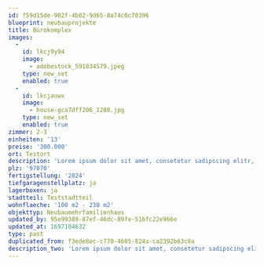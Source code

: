 ```yaml
---
id: f59d15de-902f-4b02-9d65-8a74c0c70396
blueprint: neubauprojekte
title: Bürokomplex
images:
  -
    id: lkcj9y94
    image:
      - adobestock_591834579.jpeg
    type: new_set
    enabled: true
  -
    id: lkcjauwx
    image:
      - house-gca7dff206_1280.jpg
    type: new_set
    enabled: true
zimmer: 2-3
einheiten: '13'
preise: '300.000'
ort: Testort
description: 'Lorem ipsum dolor sit amet, consetetur sadipscing elitr, sed diam nonumy eirmod tempor invidunt ut labore et dolore magna aliquyam erat, sed diam voluptua. At vero eos et accusam et justo duo dolores et ea rebum. Stet clita kasd gubergren, no sea takimata sanctus est Lorem ipsum dolor sit amet. Lorem ipsum dolor sit amet, consetetur sadipscing elitr, sed diam nonumy eirmod tempor invidunt ut labore et dolore magna aliquyam erat, sed diam voluptua. At vero eos et accusam et justo duo dolores et ea rebum. Stet clita kasd gubergren, no sea takimata sanctus est Lorem ipsum dolor sit amet.'
plz: '97070'
fertigstellung: '2024'
tiefgaragenstellplatz: ja
lagerboxen: ja
stadtteil: Teststadtteil
wohnflaeche: '100 m2 - 230 m2'
objekttyp: Neubaumehrfamilienhaus
updated_by: 95e99389-87ef-46dc-89fe-516fc22e966e
updated_at: 1697104632
type: past
duplicated_from: f3ede8ec-c770-4605-824a-ca2392b63c8a
description_two: 'Lorem ipsum dolor sit amet, consetetur sadipscing elitr, sed diam nonumy eirmod tempor invidunt ut labore et dolore magna aliquyam erat, sed diam voluptua.'
---
```

